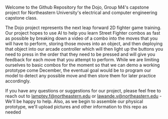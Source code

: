 Welcome to the Github Repository for the Dojo, Group M4's capstone project for Northeastern University's electrical and computer engineering capstone class.

The Dojo project represents the next leap forward 2D fighter game training. Our project hopes to use AI to help you learn Street Fighter combos as fast as possible by breaking down a video of a combo into the moves that you will have to perform, storing those moves into an object, and then deploying that object into our arcade controller which will then light up the buttons you need to press in the order that they need to be pressed and will give you feedback for each move that you attempt to perform. While we are limiting ourselves to basic combos for the moment so that we can demo a working prototype come December, the eventual goal would be to program our model to detect any possible move and then store them for later practice accordingly.

If you have any questions or suggestions for our project, please feel free to reach out to lamptey.f@northeastern.edu or lawande.v@northeastern.edu - We'll be happy to help. Also, as we begin to assemble our physical prototype, we'll upload pictures and other information to this repo as needed
